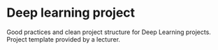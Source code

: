 # Deep learning project

Good practices and clean project structure for Deep Learning projects. Project template provided by a lecturer. 
